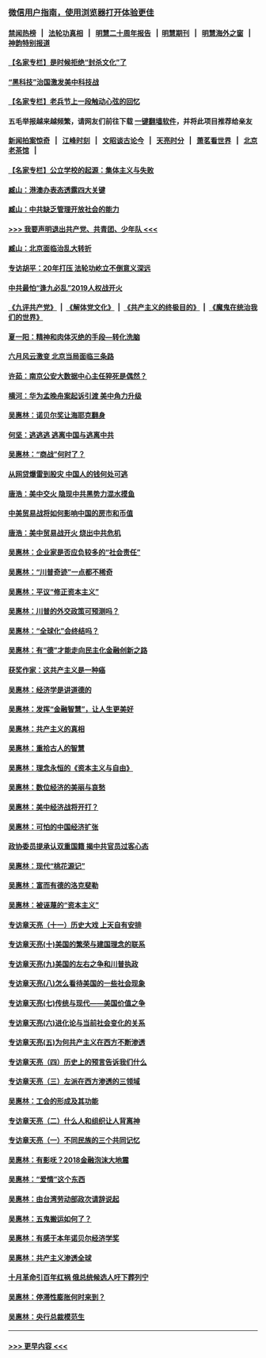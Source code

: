 ### [微信用户指南，使用浏览器打开体验更佳](https://github.com/gfw-breaker/banned-news1/blob/master/indexes/wechat-guide.md?t=0)
#### [禁闻热榜](热点新闻.md?t=0)  &nbsp;&nbsp;|&nbsp;&nbsp; [法轮功真相](https://github.com/gfw-breaker/truth/blob/master/README.md?t=0) &nbsp;&nbsp;|&nbsp;&nbsp; [明慧二十周年报告](https://github.com/gfw-breaker/mh-reports/blob/master/README.md?t=0) &nbsp;&nbsp;|&nbsp;&nbsp;[明慧期刊](https://github.com/gfw-breaker/mh-qikan) &nbsp;&nbsp;|&nbsp;&nbsp; [明慧海外之窗](https://github.com/gfw-breaker/mh-news/blob/master/README.md?t=0) &nbsp;&nbsp;|&nbsp;&nbsp; [神韵特别报道](https://github.com/gfw-breaker/mh-news/blob/master/shenyun.md?t=0)
#### [【名家专栏】是时候拒绝“封杀文化”了](../pages/nsc423/n11814093.md?t=02122144) 
#### [“黑科技”治国激发美中科技战](../pages/nsc423/n11638056.md?t=02122144) 
#### [【名家专栏】老兵节上一段触动心弦的回忆](../pages/nsc423/n11646016.md?t=02122144) 
#### 五毛举报越来越频繁，请网友们前往下载 [一键翻墙软件](https://github.com/gfw-breaker/ssr-accounts)，并将此项目推荐给亲友
#### [新闻拍案惊奇](https://github.com/gfw-breaker/banned-news1/blob/master/pages/link4.md) &nbsp;&nbsp;|&nbsp;&nbsp; [江峰时刻](https://github.com/gfw-breaker/banned-news1/blob/master/pages/link4.md) &nbsp;&nbsp;|&nbsp;&nbsp; [文昭谈古论今](https://github.com/gfw-breaker/banned-news1/blob/master/pages/link4.md) &nbsp;&nbsp;|&nbsp;&nbsp; [天亮时分](https://github.com/gfw-breaker/banned-news1/blob/master/pages/link4.md) &nbsp;&nbsp;|&nbsp;&nbsp; [萧茗看世界](https://github.com/gfw-breaker/banned-news1/blob/master/pages/link4.md) &nbsp;&nbsp;|&nbsp;&nbsp; [北京老茶馆](https://github.com/gfw-breaker/banned-news1/blob/master/pages/link4.md) &nbsp;&nbsp;|&nbsp;&nbsp; 
#### [【名家专栏】公立学校的起源：集体主义与失败](../pages/nsc423/n11601833.md?t=02122144) 
#### [臧山：港澳办表态透露四大关键](../pages/nsc423/n11421628.md?t=02122144) 
#### [臧山：中共缺乏管理开放社会的能力](../pages/nsc423/n11407457.md?t=02122144) 
#### [>>> 我要声明退出共产党、共青团、少年队 <<<](https://github.com/begood0513/goodnews/blob/master/quit/letter.md) 
#### [臧山：北京面临治乱大转折](../pages/nsc423/n11406895.md?t=02122144) 
#### [专访胡平：20年打压 法轮功屹立不倒意义深远](../pages/nsc423/n11398800.md?t=02122144) 
#### [中共最怕“逢九必乱”2019人权战开火](../pages/nsc423/n11385248.md?t=02122144) 
#### [《九评共产党》](https://github.com/begood0513/9ping.md/blob/master/README.md) &nbsp;|&nbsp; [《解体党文化》](../../../../jtdwh.md/blob/master/README.md)  &nbsp;|&nbsp; [《共产主义的终极目的》](../../../../gczydzjmd.md/blob/master/README.md) &nbsp;|&nbsp; [《魔鬼在统治我们的世界》](../../../../mgztzwmdsj.md/blob/master/README.md) 
#### [夏一阳：精神和肉体灭绝的手段—转化洗脑](../pages/nsc423/n11368250.md?t=02122144) 
#### [六月风云激变 北京当局面临三条路](../pages/nsc423/n11313668.md?t=02122144) 
#### [许茹：南京公安大数据中心主任猝死是偶然？](../pages/nsc423/n11064744.md?t=02122144) 
#### [横河：华为孟晚舟案起诉引渡 美中角力升级](../pages/nsc423/n11027230.md?t=02122144) 
#### [吴惠林：诺贝尔奖让海耶克翻身](../pages/nsc423/n10890049.md?t=02122144) 
#### [何坚：逃逃逃 逃离中国与逃离中共](../pages/nsc423/n10592891.md?t=02122144) 
#### [吴惠林：“商战”何时了？](../pages/nsc423/n10573558.md?t=02122144) 
#### [从网贷爆雷到股灾 中国人的钱何处可逃](../pages/nsc423/n10572800.md?t=02122144) 
#### [唐浩：美中交火 隐现中共黑势力混水摸鱼](../pages/nsc423/n10544040.md?t=02122144) 
#### [中美贸易战将如何影响中国的房市和币值](../pages/nsc423/n10543697.md?t=02122144) 
#### [唐浩：美中贸易战开火 烧出中共危机](../pages/nsc423/n10540126.md?t=02122144) 
#### [吴惠林：企业家是否应负较多的“社会责任”](../pages/nsc423/n10535022.md?t=02122144) 
#### [吴惠林：“川普奇迹”一点都不稀奇](../pages/nsc423/n10512808.md?t=02122144) 
#### [吴惠林：平议“修正资本主义”](../pages/nsc423/n10495724.md?t=02122144) 
#### [吴惠林：川普的外交政策可预测吗？](../pages/nsc423/n10462387.md?t=02122144) 
#### [吴惠林：“全球化”会终结吗？](../pages/nsc423/n10452838.md?t=02122144) 
#### [吴惠林：有“德”才能走向民主化金融创新之路](../pages/nsc423/n10432292.md?t=02122144) 
#### [获奖作家：这共产主义是一种癌](../pages/nsc423/n10431541.md?t=02122144) 
#### [吴惠林：经济学是讲道德的](../pages/nsc423/n10398014.md?t=02122144) 
#### [吴惠林：发挥“金融智慧”，让人生更美好](../pages/nsc423/n10375019.md?t=02122144) 
#### [吴惠林：共产主义的真相](../pages/nsc423/n10351394.md?t=02122144) 
#### [吴惠林：重拾古人的智慧](../pages/nsc423/n10337691.md?t=02122144) 
#### [吴惠林：理念永恒的《资本主义与自由》](../pages/nsc423/n10316274.md?t=02122144) 
#### [吴惠林：数位经济的美丽与哀愁](../pages/nsc423/n10292946.md?t=02122144) 
#### [吴惠林：美中经济战将开打？](../pages/nsc423/n10258825.md?t=02122144) 
#### [吴惠林：可怕的中国经济扩张](../pages/nsc423/n10219147.md?t=02122144) 
#### [政协委员提承认双重国籍 揭中共官员过客心态](../pages/nsc423/n10208809.md?t=02122144) 
#### [吴惠林：现代“桃花源记”](../pages/nsc423/n10185234.md?t=02122144) 
#### [吴惠林：富而有德的洛克斐勒](../pages/nsc423/n10142264.md?t=02122144) 
#### [吴惠林：被诬蔑的“资本主义”](../pages/nsc423/n10124816.md?t=02122144) 
#### [专访章天亮（十一）历史大戏 上天自有安排](../pages/nsc423/n10094905.md?t=02122144) 
#### [专访章天亮(十)美国的繁荣与建国理念的联系](../pages/nsc423/n10094899.md?t=02122144) 
#### [专访章天亮(九)美国的左右之争和川普执政](../pages/nsc423/n10094889.md?t=02122144) 
#### [专访章天亮(八)怎么看待美国的一些社会现象](../pages/nsc423/n10094857.md?t=02122144) 
#### [专访章天亮(七)传统与现代——美国价值之争](../pages/nsc423/n10093140.md?t=02122144) 
#### [专访章天亮(六)进化论与当前社会变化的关系](../pages/nsc423/n10092036.md?t=02122144) 
#### [专访章天亮(五)为何共产主义在西方不断渗透](../pages/nsc423/n10083620.md?t=02122144) 
#### [专访章天亮（四）历史上的预言告诉我们什么](../pages/nsc423/n10083606.md?t=02122144) 
#### [专访章天亮（三）左派在西方渗透的三领域](../pages/nsc423/n10081115.md?t=02122144) 
#### [吴惠林：工会的形成及其功能](../pages/nsc423/n10080633.md?t=02122144) 
#### [专访章天亮（二）什么人和组织让人背离神](../pages/nsc423/n10076637.md?t=02122144) 
#### [专访章天亮（一）不同民族的三个共同记忆](../pages/nsc423/n10074188.md?t=02122144) 
#### [吴惠林：有影呒？2018金融泡沫大地震](../pages/nsc423/n10040534.md?t=02122144) 
#### [吴惠林：“爱情”这个东西](../pages/nsc423/n10019423.md?t=02122144) 
#### [吴惠林：由台湾劳动部政次请辞说起](../pages/nsc423/n9979679.md?t=02122144) 
#### [吴惠林：五鬼搬运如何了？](../pages/nsc423/n9925338.md?t=02122144) 
#### [吴惠林：有感于本年诺贝尔经济学奖](../pages/nsc423/n9871883.md?t=02122144) 
#### [吴惠林：共产主义渗透全球](../pages/nsc423/n9812748.md?t=02122144) 
#### [十月革命引百年红祸 俄总统候选人吁下葬列宁](../pages/nsc423/n9810182.md?t=02122144) 
#### [吴惠林：停滞性膨胀何时来到？](../pages/nsc423/n9764136.md?t=02122144) 
#### [吴惠林：央行总裁模范生](../pages/nsc423/n9728134.md?t=02122144) 

----
#### [ >>> 更早内容 <<< ](../indexes/nsc423-earlier.md)
